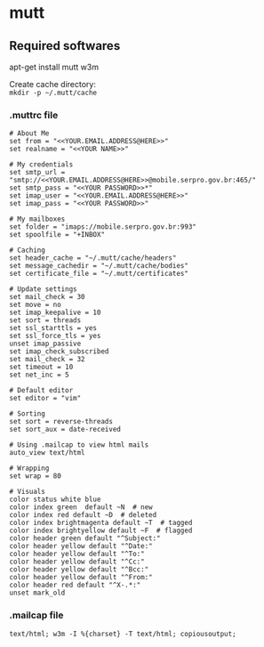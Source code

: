 # mutt

## Required softwares
apt-get install mutt w3m

Create cache directory:  
```mkdir -p ~/.mutt/cache```

### .muttrc file
```
# About Me
set from = "<<YOUR.EMAIL.ADDRESS@HERE>>"
set realname = "<<YOUR NAME>>"

# My credentials
set smtp_url = "smtp://<<YOUR.EMAIL.ADDRESS@HERE>>@mobile.serpro.gov.br:465/"
set smtp_pass = "<<YOUR PASSWORD>>*"
set imap_user = "<<YOUR.EMAIL.ADDRESS@HERE>>"
set imap_pass = "<<YOUR PASSWORD>>"

# My mailboxes
set folder = "imaps://mobile.serpro.gov.br:993"
set spoolfile = "+INBOX"

# Caching
set header_cache = "~/.mutt/cache/headers"
set message_cachedir = "~/.mutt/cache/bodies"
set certificate_file = "~/.mutt/certificates"

# Update settings
set mail_check = 30
set move = no
set imap_keepalive = 10
set sort = threads
set ssl_starttls = yes
set ssl_force_tls = yes 
unset imap_passive        
set imap_check_subscribed
set mail_check = 32
set timeout = 10
set net_inc = 5

# Default editor
set editor = "vim"

# Sorting
set sort = reverse-threads
set sort_aux = date-received

# Using .mailcap to view html mails
auto_view text/html

# Wrapping
set wrap = 80

# Visuals
color status white blue
color index green  default ~N  # new
color index red default ~D  # deleted
color index brightmagenta default ~T  # tagged
color index brightyellow default ~F  # flagged
color header green default "^Subject:"
color header yellow default "^Date:"
color header yellow default "^To:"
color header yellow default "^Cc:"
color header yellow default "^Bcc:"
color header yellow default "^From:"
color header red default "^X-.*:"
unset mark_old
```

### .mailcap file
```
text/html; w3m -I %{charset} -T text/html; copiousoutput;
```
